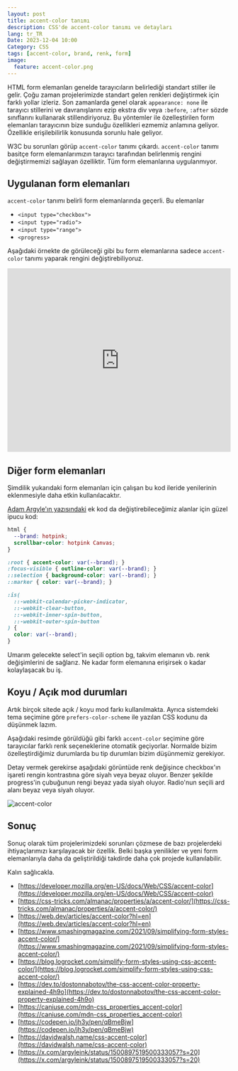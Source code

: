 ```yaml
---
layout: post
title: accent-color tanımı
description: CSS'de accent-color tanımı ve detayları
lang: tr_TR
Date: 2023-12-04 10:00
Category: CSS
tags: [accent-color, brand, renk, form]
image:
  feature: accent-color.png
---
```


HTML form elemanları genelde tarayıcıların belirlediği standart stiller ile gelir. Çoğu zaman projelerimizde standart gelen renkleri değiştirmek için farklı yollar izleriz. Son zamanlarda genel olarak `appearance: none` ile tarayıcı stillerini ve davranışlarını ezip ekstra div veya `:before`, `:after` sözde sınıflarını kullanarak stillendiriyoruz. Bu yöntemler ile özelleştirilen form elemanları tarayıcının bize sunduğu özellikleri ezmemiz anlamına geliyor. Özellikle erişilebilirlik konusunda sorunlu hale geliyor. 

W3C bu sorunları görüp `accent-color` tanımı çıkardı. `accent-color` tanımı basitçe form elemanlarımızın tarayıcı tarafından belirlenmiş rengini değiştirmemizi sağlayan özelliktir. Tüm form elemanlarına uygulanmıyor.

## Uygulanan form elemanları

`accent-color` tanımı belirli form elemanlarında geçerli. Bu elemanlar

-   `<input type="checkbox">`
-   `<input type="radio">`
-   `<input type="range">`
-   `<progress>`

Aşağıdaki örnekte de görüleceği gibi bu form elemanlarına sadece `accent-color` tanımı yaparak rengini değiştirebiliyoruz.

<iframe height="412.83984375" style="width: 100%;" scrolling="no" title="Accent-color" src="https://codepen.io/fatihhayri/embed/XWOBdYb?default-tab=result" frameborder="no" loading="lazy" allowtransparency="true" allowfullscreen="true">
  See the Pen <a href="https://codepen.io/fatihhayri/pen/XWOBdYb">
  Accent-color</a> by Fatih Hayrioğlu (<a href="https://codepen.io/fatihhayri">@fatihhayri</a>)
  on <a href="https://codepen.io">CodePen</a>.
</iframe>


## Diğer form elemanları

Şimdilik yukarıdaki form elemanları için çalışan bu kod ileride yenilerinin eklenmesiyle daha etkin kullanılacaktır.

[Adam Argyle'ın yazısındaki](https://web.dev/accent-color/) ek kod da değiştirebileceğimiz alanlar için güzel ipucu kod:

```css
html { 
  --brand: hotpink;
  scrollbar-color: hotpink Canvas;
}

:root { accent-color: var(--brand); }
:focus-visible { outline-color: var(--brand); }
::selection { background-color: var(--brand); }
::marker { color: var(--brand); }

:is(
  ::-webkit-calendar-picker-indicator,
  ::-webkit-clear-button,
  ::-webkit-inner-spin-button, 
  ::-webkit-outer-spin-button
) {
  color: var(--brand);
}
```

Umarım gelecekte select'in seçili option bg, takvim elemanın vb. renk değişimlerini de sağlarız. Ne kadar form elemanına erişirsek o kadar kolaylaşacak bu iş. 

## Koyu / Açık mod durumları

Artık birçok sitede açık / koyu mod farkı kullanılmakta. Ayrıca sistemdeki tema seçimine göre `prefers-color-scheme` ile yazılan CSS kodunu da düşünmek lazım.

Aşağıdaki resimde görüldüğü gibi farklı `accent-color` seçimine göre tarayıcılar farklı renk seçeneklerine otomatik geçiyorlar. Normalde bizim özelleştirdiğimiz durumlarda bu tip durumları bizim düşünmemiz gerekiyor. 

Detay vermek gerekirse aşağıdaki görüntüde renk değişince checkbox'ın işareti rengin kontrastına göre siyah veya beyaz oluyor. Benzer şekilde progress'in çubuğunun rengi beyaz yada siyah oluyor. Radio'nun seçili ard alanı beyaz veya siyah oluyor.

![accent-color](https://fatihhayrioglu.com/images/accent-color.gif)

## Sonuç

Sonuç olarak tüm projelerimizdeki sorunları çözmese de bazı projelerdeki ihtiyaçlarımızı karşılayacak bir özellik. Belki başka yenilikler ve yeni form elemanlarıyla daha da geliştirildiği takdirde daha çok projede kullanılabilir.

Kalın sağlıcakla.

- [https://developer.mozilla.org/en-US/docs/Web/CSS/accent-color](https://developer.mozilla.org/en-US/docs/Web/CSS/accent-color)
- [https://css-tricks.com/almanac/properties/a/accent-color/](https://css-tricks.com/almanac/properties/a/accent-color/)
- [https://web.dev/articles/accent-color?hl=en](https://web.dev/articles/accent-color?hl=en)
- [https://www.smashingmagazine.com/2021/09/simplifying-form-styles-accent-color/](https://www.smashingmagazine.com/2021/09/simplifying-form-styles-accent-color/)
- [https://blog.logrocket.com/simplify-form-styles-using-css-accent-color/](https://blog.logrocket.com/simplify-form-styles-using-css-accent-color/)
- [https://dev.to/dostonnabotov/the-css-accent-color-property-explained-4h9o](https://dev.to/dostonnabotov/the-css-accent-color-property-explained-4h9o)
- [https://caniuse.com/mdn-css_properties_accent-color](https://caniuse.com/mdn-css_properties_accent-color)
- [https://codepen.io/jh3y/pen/qBmeBjw](https://codepen.io/jh3y/pen/qBmeBjw)
- [https://davidwalsh.name/css-accent-color](https://davidwalsh.name/css-accent-color)
- [https://x.com/argyleink/status/1500897519500333057?s=20](https://x.com/argyleink/status/1500897519500333057?s=20)